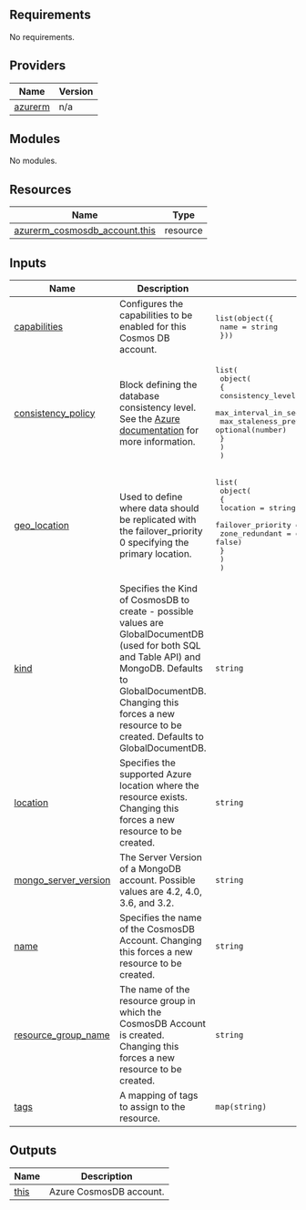<!-- BEGIN_TF_DOCS -->
## Requirements

No requirements.

## Providers

| Name | Version |
|------|---------|
| <a name="provider_azurerm"></a> [azurerm](#provider\_azurerm) | n/a |

## Modules

No modules.

## Resources

| Name | Type |
|------|------|
| [azurerm_cosmosdb_account.this](https://registry.terraform.io/providers/hashicorp/azurerm/latest/docs/resources/cosmosdb_account) | resource |

## Inputs

| Name | Description | Type | Default | Required |
|------|-------------|------|---------|:--------:|
| <a name="input_capabilities"></a> [capabilities](#input\_capabilities) | Configures the capabilities to be enabled for this Cosmos DB account. | <pre>list(object({<br>    name = string<br>  }))</pre> | `null` | no |
| <a name="input_consistency_policy"></a> [consistency\_policy](#input\_consistency\_policy) | Block defining the database consistency level. See the [Azure documentation](https://learn.microsoft.com/en-us/azure/cosmos-db/consistency-levels) for more information. | <pre>list(<br>    object(<br>      {<br>        consistency_level       = string<br>        max_interval_in_seconds = optional(number, 5)<br>        max_staleness_prefix    = optional(number)<br>      }<br>    )<br>  )</pre> | <pre>[<br>  {<br>    "consistency_level": "Session"<br>  }<br>]</pre> | no |
| <a name="input_geo_location"></a> [geo\_location](#input\_geo\_location) | Used to define where data should be replicated with the failover\_priority 0 specifying the primary location. | <pre>list(<br>    object(<br>      {<br>        location          = string<br>        failover_priority = number<br>        zone_redundant    = optional(bool, false)<br>      }<br>    )<br>  )</pre> | <pre>[<br>  {<br>    "failover_priority": 0,<br>    "location": "eastus",<br>    "zone_redundant": false<br>  }<br>]</pre> | no |
| <a name="input_kind"></a> [kind](#input\_kind) | Specifies the Kind of CosmosDB to create - possible values are GlobalDocumentDB (used for both SQL and Table API) and MongoDB. Defaults to GlobalDocumentDB. Changing this forces a new resource to be created. Defaults to GlobalDocumentDB. | `string` | `"GlobalDocumentDB"` | no |
| <a name="input_location"></a> [location](#input\_location) | Specifies the supported Azure location where the resource exists. Changing this forces a new resource to be created. | `string` | n/a | yes |
| <a name="input_mongo_server_version"></a> [mongo\_server\_version](#input\_mongo\_server\_version) | The Server Version of a MongoDB account. Possible values are 4.2, 4.0, 3.6, and 3.2. | `string` | `null` | no |
| <a name="input_name"></a> [name](#input\_name) | Specifies the name of the CosmosDB Account. Changing this forces a new resource to be created. | `string` | n/a | yes |
| <a name="input_resource_group_name"></a> [resource\_group\_name](#input\_resource\_group\_name) | The name of the resource group in which the CosmosDB Account is created. Changing this forces a new resource to be created. | `string` | n/a | yes |
| <a name="input_tags"></a> [tags](#input\_tags) | A mapping of tags to assign to the resource. | `map(string)` | n/a | yes |

## Outputs

| Name | Description |
|------|-------------|
| <a name="output_this"></a> [this](#output\_this) | Azure CosmosDB account. |
<!-- END_TF_DOCS -->